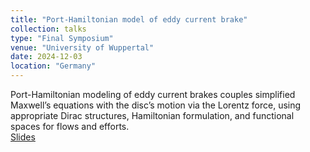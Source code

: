 ```yaml
---
title: "Port-Hamiltonian model of eddy current brake"
collection: talks
type: "Final Symposium"
venue: "University of Wuppertal"
date: 2024-12-03
location: "Germany"
---
```


Port-Hamiltonian modeling of eddy current brakes couples simplified Maxwell’s equations with the disc’s motion via the Lorentz force, using appropriate Dirac structures, Hamiltonian formulation, and functional spaces for flows and efforts.\
[Slides](https://uni-wuppertal.sciebo.de/s/QMAlZLpmlahEOla#pdfviewer)
